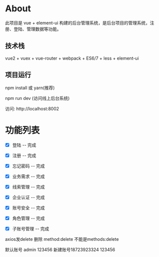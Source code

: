 
# About

此项目是 vue + element-ui 构建的后台管理系统，是后台项目的管理系统，注册、登陆、管理数据等功能。


## 技术栈

vue2 + vuex + vue-router + webpack + ES6/7 + less + element-ui


## 项目运行

npm install 或 yarn(推荐)

npm run dev (访问线上后台系统)


访问: http://localhost:8002


# 功能列表

- [x] 登陆 -- 完成
- [x] 注册 -- 完成
- [x] 忘记密码 -- 完成
- [x] 业务需求 -- 完成
- [x] 线索管理 -- 完成
- [x] 企业认证 -- 完成
- [x] 账号安全 -- 完成
- [x] 角色管理 -- 完成
- [x] 子账号管理 -- 完成



axios发delete  删除   method:delete    不能是methods:delete

默认账号 admin   123456
新建账号18723923324   123456
